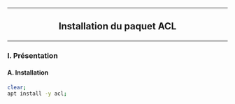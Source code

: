 ------------------------------------------------------------------------------------------------------------------------------------------------------------
## <p align='center'> Installation du paquet ACL </p>

------------------------------------------------------------------------------------------------------------------------------------------------------------
### I. Présentation
#### A. Installation
```bash
clear;
apt install -y acl;
```
